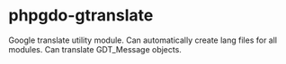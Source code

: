 # phpgdo-gtranslate

Google translate utility module. Can automatically create lang files for all modules. Can translate GDT_Message objects.

